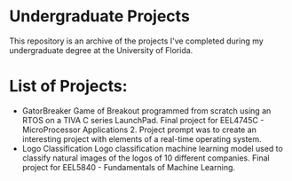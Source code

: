 # Undergraduate Projects
This repository is an archive of the projects I've completed during my undergraduate degree at the University of Florida.

# List of Projects:
- GatorBreaker
Game of Breakout programmed from scratch using an RTOS on a TIVA C series LaunchPad. Final project for EEL4745C - MicroProcessor Applications 2. Project prompt was to create an interesting project with elements of a real-time operating system.
- Logo Classification
Logo classification machine learning model used to classify natural images of the logos of 10 different companies. Final project for EEL5840 - Fundamentals of Machine Learning.

